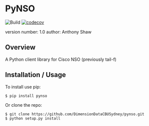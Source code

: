 PyNSO
===============================

![Build](https://travis-ci.org/DimensionDataCBUSydney/pynso.svg?branch=master)
[![codecov](https://codecov.io/gh/DimensionDataCBUSydney/pynso/branch/master/graph/badge.svg)](https://codecov.io/gh/DimensionDataCBUSydney/pynso)


version number: 1.0
author: Anthony Shaw

Overview
--------

A Python client library for Cisco NSO (previously tail-f)

Installation / Usage
--------------------

To install use pip:

    $ pip install pynso


Or clone the repo:

    $ git clone https://github.com/DimensionDataCBUSydney/pynso.git
    $ python setup.py install
    
